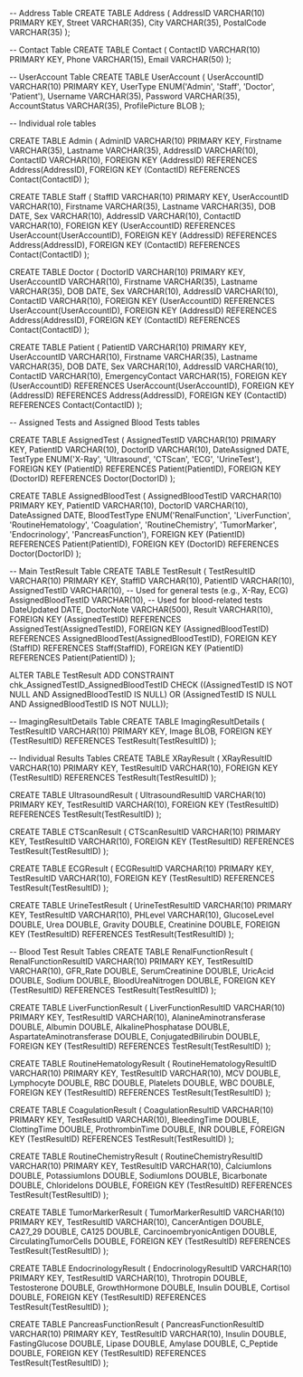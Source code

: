 -- Address Table
CREATE TABLE Address (
    AddressID VARCHAR(10) PRIMARY KEY,
    Street VARCHAR(35),
    City VARCHAR(35),
    PostalCode VARCHAR(35)
);

-- Contact Table
CREATE TABLE Contact (
    ContactID VARCHAR(10) PRIMARY KEY,
    Phone VARCHAR(15),
    Email VARCHAR(50)
);

-- UserAccount Table
CREATE TABLE UserAccount (
    UserAccountID VARCHAR(10) PRIMARY KEY,
    UserType ENUM('Admin', 'Staff', 'Doctor', 'Patient'),
    Username VARCHAR(35),
    Password VARCHAR(35),
    AccountStatus VARCHAR(35),
    ProfilePicture BLOB
);

-- Individual role tables

CREATE TABLE Admin (
    AdminID VARCHAR(10) PRIMARY KEY,
    Firstname VARCHAR(35),
    Lastname VARCHAR(35),
    AddressID VARCHAR(10),
    ContactID VARCHAR(10),
    FOREIGN KEY (AddressID) REFERENCES Address(AddressID),
    FOREIGN KEY (ContactID) REFERENCES Contact(ContactID)
);

CREATE TABLE Staff (
    StaffID VARCHAR(10) PRIMARY KEY,
    UserAccountID VARCHAR(10),
    Firstname VARCHAR(35),
    Lastname VARCHAR(35),
    DOB DATE,
    Sex VARCHAR(10),
    AddressID VARCHAR(10),
    ContactID VARCHAR(10),
    FOREIGN KEY (UserAccountID) REFERENCES UserAccount(UserAccountID),
    FOREIGN KEY (AddressID) REFERENCES Address(AddressID),
    FOREIGN KEY (ContactID) REFERENCES Contact(ContactID)
);

CREATE TABLE Doctor (
    DoctorID VARCHAR(10) PRIMARY KEY,
    UserAccountID VARCHAR(10),
    Firstname VARCHAR(35),
    Lastname VARCHAR(35),
    DOB DATE,
    Sex VARCHAR(10),
    AddressID VARCHAR(10),
    ContactID VARCHAR(10),
    FOREIGN KEY (UserAccountID) REFERENCES UserAccount(UserAccountID),
    FOREIGN KEY (AddressID) REFERENCES Address(AddressID),
    FOREIGN KEY (ContactID) REFERENCES Contact(ContactID)
);

CREATE TABLE Patient (
    PatientID VARCHAR(10) PRIMARY KEY,
    UserAccountID VARCHAR(10),
    Firstname VARCHAR(35),
    Lastname VARCHAR(35),
    DOB DATE,
    Sex VARCHAR(10),
    AddressID VARCHAR(10),
    ContactID VARCHAR(10),
    EmergencyContact VARCHAR(15),
    FOREIGN KEY (UserAccountID) REFERENCES UserAccount(UserAccountID),
    FOREIGN KEY (AddressID) REFERENCES Address(AddressID),
    FOREIGN KEY (ContactID) REFERENCES Contact(ContactID)
);



-- Assigned Tests and Assigned Blood Tests tables

CREATE TABLE AssignedTest (
    AssignedTestID VARCHAR(10) PRIMARY KEY,
    PatientID VARCHAR(10),
    DoctorID VARCHAR(10),
    DateAssigned DATE,
    TestType ENUM('X-Ray', 'Ultrasound', 'CTScan', 'ECG', 'UrineTest'),
    FOREIGN KEY (PatientID) REFERENCES Patient(PatientID),
    FOREIGN KEY (DoctorID) REFERENCES Doctor(DoctorID)
);

CREATE TABLE AssignedBloodTest (
    AssignedBloodTestID VARCHAR(10) PRIMARY KEY,
    PatientID VARCHAR(10),
    DoctorID VARCHAR(10),
    DateAssigned DATE,
    BloodTestType ENUM('RenalFunction', 'LiverFunction', 'RoutineHematology', 'Coagulation', 'RoutineChemistry', 'TumorMarker', 'Endocrinology', 'PancreasFunction'),
    FOREIGN KEY (PatientID) REFERENCES Patient(PatientID),
    FOREIGN KEY (DoctorID) REFERENCES Doctor(DoctorID)
);

-- Main TestResult Table
CREATE TABLE TestResult (
    TestResultID VARCHAR(10) PRIMARY KEY,
    StaffID VARCHAR(10),
    PatientID VARCHAR(10),
    AssignedTestID VARCHAR(10),        -- Used for general tests (e.g., X-Ray, ECG)
    AssignedBloodTestID VARCHAR(10),    -- Used for blood-related tests
    DateUpdated DATE,
    DoctorNote VARCHAR(500),
    Result VARCHAR(10),
    FOREIGN KEY (AssignedTestID) REFERENCES AssignedTest(AssignedTestID),
    FOREIGN KEY (AssignedBloodTestID) REFERENCES AssignedBloodTest(AssignedBloodTestID),
    FOREIGN KEY (StaffID) REFERENCES Staff(StaffID),
    FOREIGN KEY (PatientID) REFERENCES Patient(PatientID)
);

ALTER TABLE TestResult
ADD CONSTRAINT chk_AssignedTestID_AssignedBloodTestID
CHECK ((AssignedTestID IS NOT NULL AND AssignedBloodTestID IS NULL) OR
       (AssignedTestID IS NULL AND AssignedBloodTestID IS NOT NULL));


-- ImagingResultDetails Table
CREATE TABLE ImagingResultDetails (
    TestResultID VARCHAR(10) PRIMARY KEY,
    Image BLOB,
    FOREIGN KEY (TestResultID) REFERENCES TestResult(TestResultID)
);

-- Individual Results Tables
CREATE TABLE XRayResult (
    XRayResultID VARCHAR(10) PRIMARY KEY,
    TestResultID VARCHAR(10),
    FOREIGN KEY (TestResultID) REFERENCES TestResult(TestResultID)
);

CREATE TABLE UltrasoundResult (
    UltrasoundResultID VARCHAR(10) PRIMARY KEY,
    TestResultID VARCHAR(10),
    FOREIGN KEY (TestResultID) REFERENCES TestResult(TestResultID)
);

CREATE TABLE CTScanResult (
    CTScanResultID VARCHAR(10) PRIMARY KEY,
    TestResultID VARCHAR(10),
    FOREIGN KEY (TestResultID) REFERENCES TestResult(TestResultID)
);

CREATE TABLE ECGResult (
    ECGResultID VARCHAR(10) PRIMARY KEY,
    TestResultID VARCHAR(10),
    FOREIGN KEY (TestResultID) REFERENCES TestResult(TestResultID)
);

CREATE TABLE UrineTestResult (
    UrineTestResultID VARCHAR(10) PRIMARY KEY,
    TestResultID VARCHAR(10),
    PHLevel VARCHAR(10),
    GlucoseLevel DOUBLE,
    Urea DOUBLE,
    Gravity DOUBLE,
    Creatinine DOUBLE,
    FOREIGN KEY (TestResultID) REFERENCES TestResult(TestResultID)
);

-- Blood Test Result Tables
CREATE TABLE RenalFunctionResult (
    RenalFunctionResultID VARCHAR(10) PRIMARY KEY,
    TestResultID VARCHAR(10),
    GFR_Rate DOUBLE,
    SerumCreatinine DOUBLE,
    UricAcid DOUBLE,
    Sodium DOUBLE,
    BloodUreaNitrogen DOUBLE,
    FOREIGN KEY (TestResultID) REFERENCES TestResult(TestResultID)
);

CREATE TABLE LiverFunctionResult (
    LiverFunctionResultID VARCHAR(10) PRIMARY KEY,
    TestResultID VARCHAR(10),
    AlanineAminotransferase DOUBLE,
    Albumin DOUBLE,
    AlkalinePhosphatase DOUBLE,
    AspartateAminotransferase DOUBLE,
    ConjugatedBilirubin DOUBLE,
    FOREIGN KEY (TestResultID) REFERENCES TestResult(TestResultID)
);

CREATE TABLE RoutineHematologyResult (
    RoutineHematologyResultID VARCHAR(10) PRIMARY KEY,
    TestResultID VARCHAR(10),
    MCV DOUBLE,
    Lymphocyte DOUBLE,
    RBC DOUBLE,
    Platelets DOUBLE,
    WBC DOUBLE,
    FOREIGN KEY (TestResultID) REFERENCES TestResult(TestResultID)
);

CREATE TABLE CoagulationResult (
    CoagulationResultID VARCHAR(10) PRIMARY KEY,
    TestResultID VARCHAR(10),
    BleedingTime DOUBLE,
    ClottingTime DOUBLE,
    ProthrombinTime DOUBLE, 
    INR DOUBLE,
    FOREIGN KEY (TestResultID) REFERENCES TestResult(TestResultID)
);

CREATE TABLE RoutineChemistryResult (
    RoutineChemistryResultID VARCHAR(10) PRIMARY KEY,
    TestResultID VARCHAR(10),
    CalciumIons DOUBLE,
    PotassiumIons DOUBLE,
    SodiumIons DOUBLE,
    Bicarbonate DOUBLE,
    ChlorideIons DOUBLE,
    FOREIGN KEY (TestResultID) REFERENCES TestResult(TestResultID)
);

CREATE TABLE TumorMarkerResult (
    TumorMarkerResultID VARCHAR(10) PRIMARY KEY,
    TestResultID VARCHAR(10),
    CancerAntigen DOUBLE,
    CA27_29 DOUBLE,
    CA125 DOUBLE,
    CarcinoembryonicAntigen DOUBLE,
    CirculatingTumorCells DOUBLE,
    FOREIGN KEY (TestResultID) REFERENCES TestResult(TestResultID)
);

CREATE TABLE EndocrinologyResult (
    EndocrinologyResultID VARCHAR(10) PRIMARY KEY,
    TestResultID VARCHAR(10),
    Throtropin DOUBLE,
    Testosterone DOUBLE,
    GrowthHormone DOUBLE,
    Insulin DOUBLE,
    Cortisol DOUBLE,
    FOREIGN KEY (TestResultID) REFERENCES TestResult(TestResultID)
);

CREATE TABLE PancreasFunctionResult (
    PancreasFunctionResultID VARCHAR(10) PRIMARY KEY,
    TestResultID VARCHAR(10),
    Insulin DOUBLE,
    FastingGlucose DOUBLE,
    Lipase DOUBLE,
    Amylase DOUBLE,
    C_Peptide DOUBLE,
    FOREIGN KEY (TestResultID) REFERENCES TestResult(TestResultID)
);
